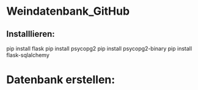 # Weindatenbank_GitHub

## Installlieren:
pip install flask
pip install psycopg2
pip install psycopg2-binary
pip install flask-sqlalchemy

# Datenbank erstellen: 
